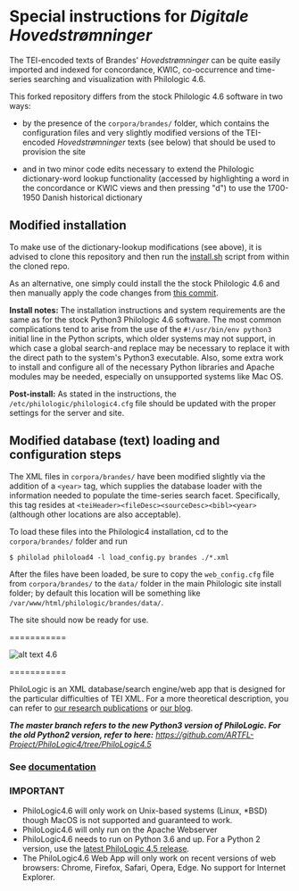 # Special instructions for _Digitale Hovedstrømninger_

The TEI-encoded texts of Brandes' _Hovedstrømninger_ can be quite easily 
imported and indexed for concordance, KWIC, co-occurrence and time-series 
searching and visualization with Philologic 4.6.

This forked repository differs from the stock Philologic 4.6 software in two
ways:

- by the presence of the `corpora/brandes/` folder, which contains the 
configuration files and very slightly modified versions of the TEI-encoded 
_Hovedstrømninger_ texts (see below) that should be used to provision the 
site

- and in two minor code edits necessary to extend the Philologic 
dictionary-word lookup functionality (accessed by highlighting a word in the 
concordance or KWIC views and then pressing "d") to use the 1700-1950 Danish 
historical dictionary

## Modified installation

To make use of the dictionary-lookup modifications (see above), it is advised
to clone this repository and then run the [install.sh](https://artfl-project.github.io/PhiloLogic4/) script from within the cloned repo.

As an alternative, one simply could install the the stock Philologic 4.6 and 
then manually apply the code changes from [this commit](https://github.com/ARTFL-Project/PhiloLogic4/commit/2ffbd4b99e3eafa65e657dcd1a4dbe3957974dc3).

**Install notes:** The installation instructions and system requirements are
the same as for the stock Python3 Philologic 4.6 software. The most common 
complications tend to arise from the use of the `#!/usr/bin/env python3`
initial line in the Python scripts, which older systems may not support, in
which case a global search-and replace may be necessary to replace it with
the direct path to the system's Python3 executable. Also, some extra work to
install and configure all of the necessary Python libraries and Apache modules
may be needed, especially on unsupported systems like Mac OS.

**Post-install:** As stated in the instructions, the 
`/etc/philologic/philologic4.cfg` file should be updated with the proper
settings for the server and site. 

## Modified database (text) loading and configuration steps

The XML files in `corpora/brandes/` have been modified slightly via the
addition of a `<year>` tag, which supplies the database loader with the
information needed to populate the time-series search facet. Specifically,
this tag resides at `<teiHeader><fileDesc><sourceDesc><bibl><year>` (although
other locations are also acceptable).

To load these files into the Philologic4 installation, cd to the
`corpora/brandes/` folder and run

`$ philolad philoload4 -l load_config.py brandes ./*.xml`

After the files have been loaded, be sure to copy the `web_config.cfg` file
from `corpora/brandes/` to the `data/` folder in the main Philologic site
install folder; by default this location will be something like 
`/var/www/html/philologic/brandes/data/`.

The site should now be ready for use.

===========

![alt text](www/app/assets/img/philo.png) 4.6

===========


PhiloLogic is an XML database/search engine/web app that is designed
for the particular difficulties of TEI XML.  For a more theoretical
description, you can refer to [our research publications](http://http://jtei.revues.org/817) or [our blog](http://artfl.blogspot.com).

**_The master branch refers to the new Python3 version of PhiloLogic. For the old Python2 version, refer to here:_**
_https://github.com/ARTFL-Project/PhiloLogic4/tree/PhiloLogic4.5_

### See [documentation](https://artfl-project.github.io/PhiloLogic4/)

### IMPORTANT ###
* PhiloLogic4.6 will only work on Unix-based systems (Linux, *BSD) though MacOS is not supported and guaranteed to work.
* PhiloLogic4.6 will only run on the Apache Webserver
* PhiloLogic4.6 needs to run on Python 3.6 and up. For a Python 2 version, use the [latest PhiloLogic 4.5 release](https://github.com/ARTFL-Project/PhiloLogic4/releases/tag/v4.5.9).
* The PhiloLogic4.6 Web App will only work on recent versions of web browsers: Chrome, Firefox, Safari, Opera, Edge. No support for Internet Explorer.
